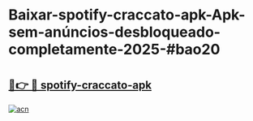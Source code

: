 # Baixar-spotify-craccato-apk-Apk-sem-anúncios-desbloqueado-completamente-2025-#bao20

# <h2><a href="https://ainizakaria.my?title=spotify-craccato-apk&ref=24M">🔗👉 🔴 spotify-craccato-apk</a></h2>

[![acn](https://github.com/user-attachments/assets/0f9c940e-d8b0-45ae-aac7-cd30a18b3e1c)](https://ainizakaria.my?title=spotify-craccato-apk&ref=24M)

